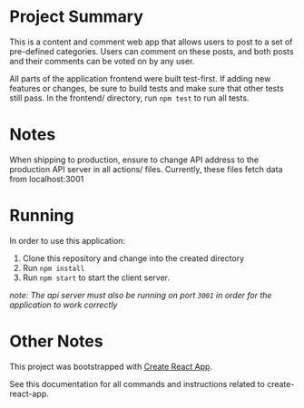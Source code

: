 # Project Summary
This is a content and comment web app that allows users to post to a set of pre-defined categories. Users can comment on these posts, and both posts and their comments can be voted on by any user.


All parts of the application frontend were built test-first. If adding new features or changes, be sure to build tests and make sure that other tests still pass. In the frontend/ directory, run `npm test` to run all tests.


# Notes
When shipping to production, ensure to change API address to the production API server in all actions/ files. Currently, these files fetch data from localhost:3001


# Running
In order to use this application:
1) Clone this repository and change into the created directory
2) Run `npm install`
3) Run `npm start` to start the client server.

_note: The api server must also be running on port `3001` in order for the application to work correctly_


# Other Notes
This project was bootstrapped with [Create React App](https://github.com/facebookincubator/create-react-app).

See this documentation for all commands and instructions related to create-react-app.
